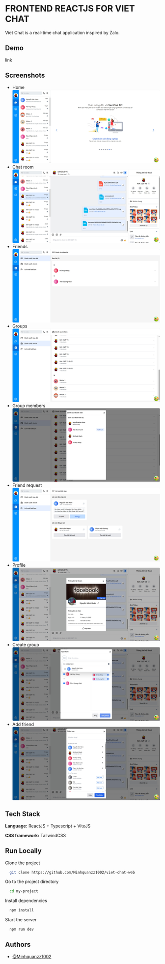 # FRONTEND REACTJS FOR VIET CHAT
Viet Chat is a real-time chat application inspired by Zalo.

## Demo
link

## Screenshots

- Home
![Home](/demo/home.png)
- Chat room
![Chat room](/demo/chat.png)
- Friends
![Friends](/demo/friends.png)
- Groups
![Groups](/demo/groups.png)
- Group members
![Group members](/demo/group-members.png)
- Friend request
![Friend request](/demo/friend-request.png)
- Profile
![Profile](/demo/your-profile.png)
- Create group
![Create group](/demo/create-group.png)
- Add friend
![Add friend](/demo/add-friend.png)
## Tech Stack

**Language:** ReactJS + Typescript + ViteJS

**CSS framework:** TailwindCSS


## Run Locally

Clone the project

```bash
  git clone https://github.com/Minhquanzz1002/viet-chat-web
```

Go to the project directory

```bash
  cd my-project
```

Install dependencies

```bash
  npm install
```

Start the server

```bash
  npm run dev
```

## Authors

- [@Minhquanzz1002](https://github.com/Minhquanzz1002)